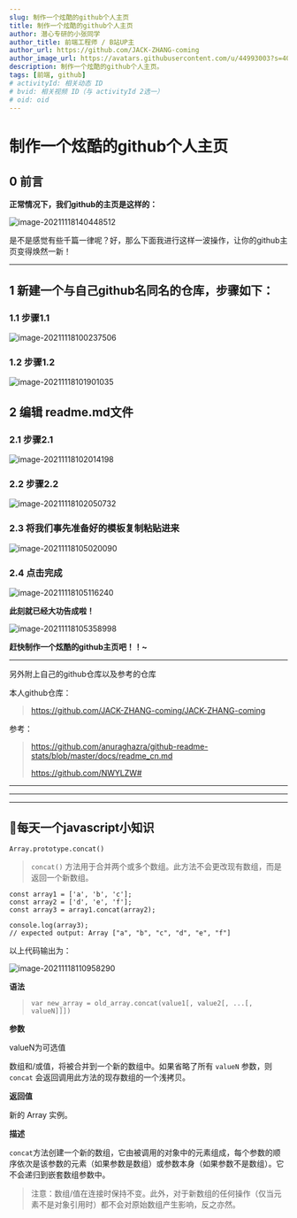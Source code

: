```yaml
---
slug: 制作一个炫酷的github个人主页
title: 制作一个炫酷的github个人主页
author: 潜心专研的小张同学
author_title: 前端工程师 / B站UP主
author_url: https://github.com/JACK-ZHANG-coming
author_image_url: https://avatars.githubusercontent.com/u/44993003?s=400&u=02570a73330dd7eeae310b302962c034b2833988&v=4
description: 制作一个炫酷的github个人主页。
tags: [前端, github]
# activityId: 相关动态 ID
# bvid: 相关视频 ID（与 activityId 2选一）
# oid: oid
---
```


<!-- truncate -->

# 制作一个炫酷的github个人主页


## 0 前言

**正常情况下，我们github的主页是这样的：**

![image-20211118140448512](https://p3-juejin.byteimg.com/tos-cn-i-k3u1fbpfcp/41ba47bd34684468b1d11c431cafcf90~tplv-k3u1fbpfcp-zoom-1.image)

是不是感觉有些千篇一律呢？好，那么下面我进行这样一波操作，让你的github主页变得焕然一新！

***

## 1 新建一个与自己github名同名的仓库，步骤如下：

### 1.1 步骤1.1

![image-20211118100237506](https://p3-juejin.byteimg.com/tos-cn-i-k3u1fbpfcp/d4472aba0abd49fea830cd44971630e2~tplv-k3u1fbpfcp-zoom-1.image)

### 1.2 步骤1.2

![image-20211118101901035](https://p3-juejin.byteimg.com/tos-cn-i-k3u1fbpfcp/26a785e806ce47d58bcad2caa9d90349~tplv-k3u1fbpfcp-zoom-1.image)

## 2 编辑 readme.md文件

### 2.1 步骤2.1

![image-20211118102014198](https://p3-juejin.byteimg.com/tos-cn-i-k3u1fbpfcp/208fb0ec940949ba9870a525060ddadf~tplv-k3u1fbpfcp-zoom-1.image)

### 2.2 步骤2.2

![image-20211118102050732](https://p3-juejin.byteimg.com/tos-cn-i-k3u1fbpfcp/b550559527fb49789fa6fa724e5902a9~tplv-k3u1fbpfcp-zoom-1.image)

### 2.3 将我们事先准备好的模板复制粘贴进来

![image-20211118105020090](https://p3-juejin.byteimg.com/tos-cn-i-k3u1fbpfcp/000e5770b4fc4b27b28231ecd39a1b08~tplv-k3u1fbpfcp-zoom-1.image)

### 2.4 点击完成

![image-20211118105116240](https://p3-juejin.byteimg.com/tos-cn-i-k3u1fbpfcp/cc80265a52bf420fa7500922d0dcffa9~tplv-k3u1fbpfcp-zoom-1.image)

**此刻就已经大功告成啦！**

![image-20211118105358998](https://p3-juejin.byteimg.com/tos-cn-i-k3u1fbpfcp/f425203951c747988cfd691e52c578a9~tplv-k3u1fbpfcp-zoom-1.image)

**赶快制作一个炫酷的github主页吧！！~**

***

另外附上自己的github仓库以及参考的仓库

本人github仓库：

> <https://github.com/JACK-ZHANG-coming/JACK-ZHANG-coming>

参考：

> <https://github.com/anuraghazra/github-readme-stats/blob/master/docs/readme_cn.md>
>
> <https://github.com/NWYLZW#>

***

***

***

## 🤏**每天一个javascript小知识**

`Array.prototype.concat()`

> `concat()` 方法用于合并两个或多个数组。此方法不会更改现有数组，而是返回一个新数组。

```
const array1 = ['a', 'b', 'c'];
const array2 = ['d', 'e', 'f'];
const array3 = array1.concat(array2);
​
console.log(array3);
// expected output: Array ["a", "b", "c", "d", "e", "f"]
```

以上代码输出为：

![image-20211118110958290](https://p3-juejin.byteimg.com/tos-cn-i-k3u1fbpfcp/895b68e8e068485b870f478df45a2197~tplv-k3u1fbpfcp-zoom-1.image)

**语法**

> ```
> var new_array = old_array.concat(value1[, value2[, ...[, valueN]]])
> ```

**参数**

valueN为可选值

数组和/或值，将被合并到一个新的数组中。如果省略了所有 `valueN` 参数，则 `concat` 会返回调用此方法的现存数组的一个浅拷贝。

**返回值**

新的 Array 实例。

**描述**

`concat`方法创建一个新的数组，它由被调用的对象中的元素组成，每个参数的顺序依次是该参数的元素（如果参数是数组）或参数本身（如果参数不是数组）。它不会递归到嵌套数组参数中。

> 注意：数组/值在连接时保持不变。此外，对于新数组的任何操作（仅当元素不是对象引用时）都不会对原始数组产生影响，反之亦然。

